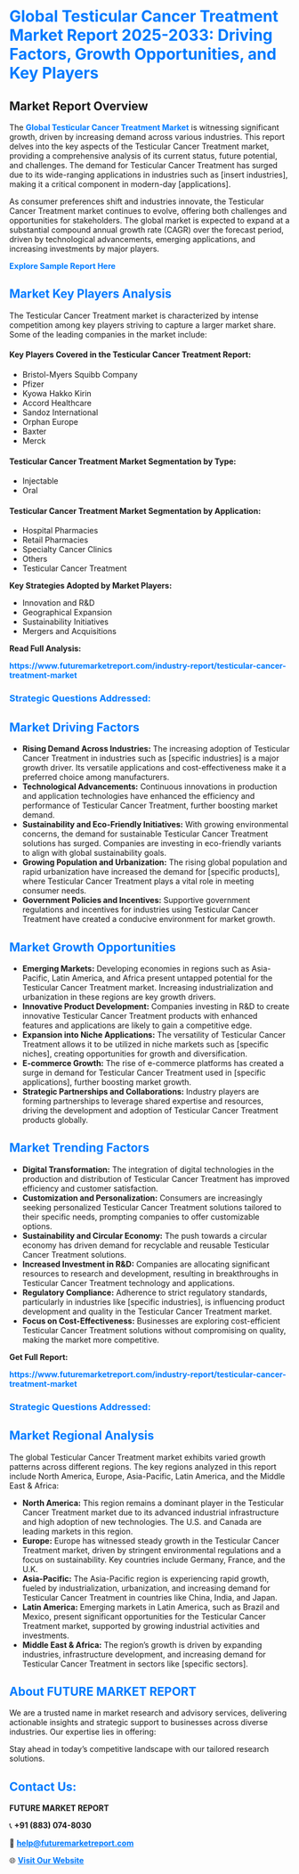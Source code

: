 <h1 style="color: #007BFF;">Global Testicular Cancer Treatment Market Report 2025-2033: Driving Factors, Growth Opportunities, and Key Players</h1>

<section id="overview">
<h2>Market Report Overview</h2>
<p>The <a href="https://www.futuremarketreport.com/industry-report/testicular-cancer-treatment-market" style="color: #007BFF; text-decoration: none;"><strong>Global Testicular Cancer Treatment Market</strong></a> is witnessing significant growth, driven by increasing demand across various industries. This report delves into the key aspects of the Testicular Cancer Treatment market, providing a comprehensive analysis of its current status, future potential, and challenges. The demand for Testicular Cancer Treatment has surged due to its wide-ranging applications in industries such as [insert industries], making it a critical component in modern-day [applications].</p>
<p>As consumer preferences shift and industries innovate, the Testicular Cancer Treatment market continues to evolve, offering both challenges and opportunities for stakeholders. The global market is expected to expand at a substantial compound annual growth rate (CAGR) over the forecast period, driven by technological advancements, emerging applications, and increasing investments by major players.</p>
</section>

<section id="overview">
<p><a href="https://www.futuremarketreport.com/request-sample/reportId=123885" style="color: #007BFF; text-decoration: none;"><strong>Explore Sample Report Here</strong></a></p>
</section>

<section id="key-players">
<h2 style="color: #007BFF;">Market Key Players Analysis</h2>
<p>The Testicular Cancer Treatment market is characterized by intense competition among key players striving to capture a larger market share. Some of the leading companies in the market include:</p>
<h4>Key Players Covered in the Testicular Cancer Treatment Report:</h4>
<ul><li>Bristol-Myers Squibb Company</li><li>Pfizer</li><li>Kyowa Hakko Kirin</li><li>Accord Healthcare</li><li>Sandoz International</li><li>Orphan Europe</li><li>Baxter</li><li>Merck</li></ul>
<h4>Testicular Cancer Treatment Market Segmentation by Type:</h4>
<ul><li>Injectable</li><li>Oral</li></ul>

<h4>Testicular Cancer Treatment Market Segmentation by Application:</h4>
<ul><li>Hospital Pharmacies</li><li>Retail Pharmacies</li><li>Specialty Cancer Clinics</li><li>Others</li><li>Testicular Cancer Treatment</li></ul>
<p><strong>Key Strategies Adopted by Market Players:</strong></p>
<ul>
<li>Innovation and R&D</li>
<li>Geographical Expansion</li>
<li>Sustainability Initiatives</li>
<li>Mergers and Acquisitions</li>
</ul>
</section>

<section>
<p><strong>Read Full Analysis: </strong></p><a href="https://www.futuremarketreport.com/industry-report/testicular-cancer-treatment-market" style="color: #007BFF; text-decoration: none;"><strong>https://www.futuremarketreport.com/industry-report/testicular-cancer-treatment-market</strong></a>
<h3 style="color: #007BFF;">Strategic Questions Addressed:</h3>
</section>

<section id="driving-factors">
<h2 style="color: #007BFF;">Market Driving Factors</h2>
<ul>
<li><strong>Rising Demand Across Industries:</strong> The increasing adoption of Testicular Cancer Treatment in industries such as [specific industries] is a major growth driver. Its versatile applications and cost-effectiveness make it a preferred choice among manufacturers.</li>
<li><strong>Technological Advancements:</strong> Continuous innovations in production and application technologies have enhanced the efficiency and performance of Testicular Cancer Treatment, further boosting market demand.</li>
<li><strong>Sustainability and Eco-Friendly Initiatives:</strong> With growing environmental concerns, the demand for sustainable Testicular Cancer Treatment solutions has surged. Companies are investing in eco-friendly variants to align with global sustainability goals.</li>
<li><strong>Growing Population and Urbanization:</strong> The rising global population and rapid urbanization have increased the demand for [specific products], where Testicular Cancer Treatment plays a vital role in meeting consumer needs.</li>
<li><strong>Government Policies and Incentives:</strong> Supportive government regulations and incentives for industries using Testicular Cancer Treatment have created a conducive environment for market growth.</li>
</ul>
</section>

<section id="growth-opportunities">
<h2 style="color: #007BFF;">Market Growth Opportunities</h2>
<ul>
<li><strong>Emerging Markets:</strong> Developing economies in regions such as Asia-Pacific, Latin America, and Africa present untapped potential for the Testicular Cancer Treatment market. Increasing industrialization and urbanization in these regions are key growth drivers.</li>
<li><strong>Innovative Product Development:</strong> Companies investing in R&D to create innovative Testicular Cancer Treatment products with enhanced features and applications are likely to gain a competitive edge.</li>
<li><strong>Expansion into Niche Applications:</strong> The versatility of Testicular Cancer Treatment allows it to be utilized in niche markets such as [specific niches], creating opportunities for growth and diversification.</li>
<li><strong>E-commerce Growth:</strong> The rise of e-commerce platforms has created a surge in demand for Testicular Cancer Treatment used in [specific applications], further boosting market growth.</li>
<li><strong>Strategic Partnerships and Collaborations:</strong> Industry players are forming partnerships to leverage shared expertise and resources, driving the development and adoption of Testicular Cancer Treatment products globally.</li>
</ul>
</section>

<section id="trending-factors">
<h2 style="color: #007BFF;">Market Trending Factors</h2>
<ul>
<li><strong>Digital Transformation:</strong> The integration of digital technologies in the production and distribution of Testicular Cancer Treatment has improved efficiency and customer satisfaction.</li>
<li><strong>Customization and Personalization:</strong> Consumers are increasingly seeking personalized Testicular Cancer Treatment solutions tailored to their specific needs, prompting companies to offer customizable options.</li>
<li><strong>Sustainability and Circular Economy:</strong> The push towards a circular economy has driven demand for recyclable and reusable Testicular Cancer Treatment solutions.</li>
<li><strong>Increased Investment in R&D:</strong> Companies are allocating significant resources to research and development, resulting in breakthroughs in Testicular Cancer Treatment technology and applications.</li>
<li><strong>Regulatory Compliance:</strong> Adherence to strict regulatory standards, particularly in industries like [specific industries], is influencing product development and quality in the Testicular Cancer Treatment market.</li>
<li><strong>Focus on Cost-Effectiveness:</strong> Businesses are exploring cost-efficient Testicular Cancer Treatment solutions without compromising on quality, making the market more competitive.</li>
</ul>
</section>

<section>
<p><strong>Get Full Report: </strong></p><a href="https://www.futuremarketreport.com/industry-report/testicular-cancer-treatment-market" style="color: #007BFF; text-decoration: none;"><strong>https://www.futuremarketreport.com/industry-report/testicular-cancer-treatment-market</strong></a>
<h3 style="color: #007BFF;">Strategic Questions Addressed:</h3>
</section>


<section id="regional-analysis">
<h2 style="color: #007BFF;">Market Regional Analysis</h2>
<p>The global Testicular Cancer Treatment market exhibits varied growth patterns across different regions. The key regions analyzed in this report include North America, Europe, Asia-Pacific, Latin America, and the Middle East & Africa:</p>
<ul>
<li><strong>North America:</strong> This region remains a dominant player in the Testicular Cancer Treatment market due to its advanced industrial infrastructure and high adoption of new technologies. The U.S. and Canada are leading markets in this region.</li>
<li><strong>Europe:</strong> Europe has witnessed steady growth in the Testicular Cancer Treatment market, driven by stringent environmental regulations and a focus on sustainability. Key countries include Germany, France, and the U.K.</li>
<li><strong>Asia-Pacific:</strong> The Asia-Pacific region is experiencing rapid growth, fueled by industrialization, urbanization, and increasing demand for Testicular Cancer Treatment in countries like China, India, and Japan.</li>
<li><strong>Latin America:</strong> Emerging markets in Latin America, such as Brazil and Mexico, present significant opportunities for the Testicular Cancer Treatment market, supported by growing industrial activities and investments.</li>
<li><strong>Middle East & Africa:</strong> The region’s growth is driven by expanding industries, infrastructure development, and increasing demand for Testicular Cancer Treatment in sectors like [specific sectors].</li>
</ul>
</section>

<footer>
<h2 style="color: #007BFF;">About FUTURE MARKET REPORT</h2>
<p>We are a trusted name in market research and advisory services, delivering actionable insights and strategic support to businesses across diverse industries. Our expertise lies in offering:</p>

<p>Stay ahead in today’s competitive landscape with our tailored research solutions.</p>

<h2 style="color: #007BFF;">Contact Us:</h2>
<p><strong>FUTURE MARKET REPORT</strong></p>
<p>📞 <strong>+91 (883) 074-8030</strong></p>
<p>📧 <strong><a href="mailto:help@futuremarketreport.com" style="color: #007BFF;">help@futuremarketreport.com</a></strong></p>
<p>🌐 <strong><a href="https://www.futuremarketreport.com/" style="color: #007BFF;">Visit Our Website</a></strong></p>
</footer>